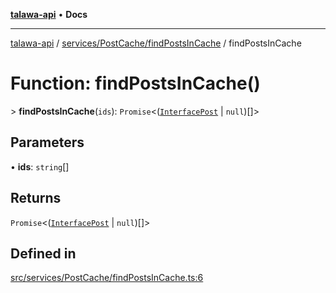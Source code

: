 [**talawa-api**](../../../../README.md) • **Docs**

***

[talawa-api](../../../../modules.md) / [services/PostCache/findPostsInCache](../README.md) / findPostsInCache

# Function: findPostsInCache()

\> **findPostsInCache**(`ids`): `Promise`\<([`InterfacePost`](../../../../models/Post/interfaces/InterfacePost.md) \| `null`)[]\>

## Parameters

• **ids**: `string`[]

## Returns

`Promise`\<([`InterfacePost`](../../../../models/Post/interfaces/InterfacePost.md) \| `null`)[]\>

## Defined in

[src/services/PostCache/findPostsInCache.ts:6](https://github.com/PalisadoesFoundation/talawa-api/blob/a6e7ac91b581c9109559657faf0f934f3eb41fe7/src/services/PostCache/findPostsInCache.ts#L6)

